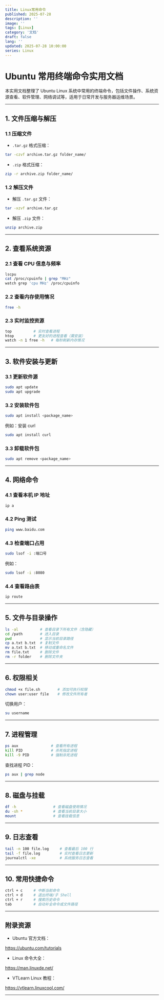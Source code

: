 ```yaml
---
title: Linux常用命令
published: 2025-07-28
description: ''
image: ''
tags: [Linux]
category: '文档'
draft: false 
lang: ''
updated: 2025-07-28 10:00:00
series: Linux
---
```


# Ubuntu 常用终端命令实用文档

本实用文档整理了 Ubuntu Linux 系统中常用的终端命令，包括文件操作、系统资源查看、软件管理、网络调试等，适用于日常开发与服务器运维场景。

---

## 1. 文件压缩与解压

### 1.1 压缩文件

- `.tar.gz` 格式压缩：

```bash
tar -czvf archive.tar.gz folder_name/
```

- `.zip` 格式压缩：

```bash
zip -r archive.zip folder_name/
```

### 1.2 解压文件

- 解压 `.tar.gz` 文件：

```bash
tar -xzvf archive.tar.gz
```

- 解压 `.zip` 文件：

```bash
unzip archive.zip
```

---

## 2. 查看系统资源

### 2.1 查看 CPU 信息与频率

```bash
lscpu
cat /proc/cpuinfo | grep "MHz"
watch grep 'cpu MHz' /proc/cpuinfo
```

### 2.2 查看内存使用情况

```bash
free -h
```

### 2.3 实时监控资源

```bash
top          # 实时查看进程
htop         # 更友好的进程查看（需安装）
watch -n 1 free -h   # 每秒刷新内存情况
```

---

## 3. 软件安装与更新

### 3.1 更新软件源

```bash
sudo apt update
sudo apt upgrade
```

### 3.2 安装软件包

```bash
sudo apt install <package_name>
```

例如：安装 curl

```bash
sudo apt install curl
```

### 3.3 卸载软件包

```bash
sudo apt remove <package_name>
```

---

## 4. 网络命令

### 4.1 查看本机 IP 地址

```bash
ip a
```

### 4.2 Ping 测试

```bash
ping www.baidu.com
```

### 4.3 检查端口占用

```bash
sudo lsof -i :端口号
```

例如：

```bash
sudo lsof -i :8080
```

### 4.4 查看路由表

```bash
ip route
```

---

## 5. 文件与目录操作

```bash
ls -al          # 查看目录下所有文件（含隐藏）
cd /path        # 进入目录
pwd             # 显示当前目录路径
cp a.txt b.txt  # 复制文件
mv a.txt b.txt  # 移动或重命名文件
rm file.txt     # 删除文件
rm -r folder    # 删除文件夹
```

---

## 6. 权限相关

```bash
chmod +x file.sh        # 添加可执行权限
chown user:user file    # 修改文件所有者
```

切换用户：

```bash
su username
```

---

## 7. 进程管理

```bash
ps aux               # 查看所有进程
kill PID             # 杀死指定进程
kill -9 PID          # 强制杀死进程
```

查找进程 PID：

```bash
ps aux | grep node
```

---

## 8. 磁盘与挂载

```bash
df -h                 # 查看磁盘使用情况
du -sh *              # 查看当前目录大小
mount                 # 查看挂载信息
```

---

## 9. 日志查看

```bash
tail -n 100 file.log     # 查看最后 100 行
tail -f file.log         # 实时查看日志更新
journalctl -xe           # 系统服务日志查看
```

---

## 10. 常用快捷命令

```bash
ctrl + c     # 中断当前命令
ctrl + d     # 退出终端/子 Shell
ctrl + r     # 搜索历史命令
tab          # 自动补全命令或文件路径
```

---

## 附录资源

- Ubuntu 官方文档：

https://ubuntu.com/tutorials

- Linux 命令大全：

https://man.linuxde.net/

- VTLearn Linux 教程：

https://vtlearn.linuxcool.com/

---
